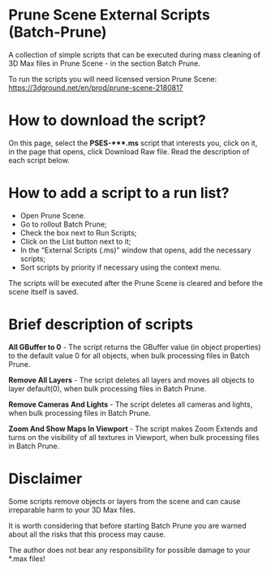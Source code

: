 # Prune Scene External Scripts (Batch-Prune)
A collection of simple scripts that can be executed during mass cleaning of 3D Max files in Prune Scene - in the section Batch Prune.

To run the scripts you will need licensed version Prune Scene:
https://3dground.net/en/prod/prune-scene-2180817


# How to download the script?
On this page, select the __PSES-***.ms__ script that interests you, click on it, in the page that opens, click Download Raw file.
Read the description of each script below.

# How to add a script to a run list?
- Open Prune Scene.
- Go to rollout Batch Prune;
- Check the box next to Run Scripts;
- Click on the List button next to it;
- In the “External Scripts (.ms)” window that opens, add the necessary scripts;
- Sort scripts by priority if necessary using the context menu.

The scripts will be executed after the Prune Scene is cleared and before the scene itself is saved.

# Brief description of scripts
__All GBuffer to 0__ - The script returns the GBuffer value (in object properties) to the default value 0 for all objects, when bulk processing files in Batch Prune.

__Remove All Layers__ - The script deletes all layers and moves all objects to layer default(0), when bulk processing files in Batch Prune.

__Remove Cameras And Lights__ - The script deletes all cameras and lights, when bulk processing files in Batch Prune.

__Zoom And Show Maps In Viewport__ - The script makes Zoom Extends and turns on the visibility of all textures in Viewport, when bulk processing files in Batch Prune.

# Disclaimer
Some scripts remove objects or layers from the scene and can cause irreparable harm to your 3D Max files.

It is worth considering that before starting Batch Prune you are warned about all the risks that this process may cause.

The author does not bear any responsibility for possible damage to your *.max files!
